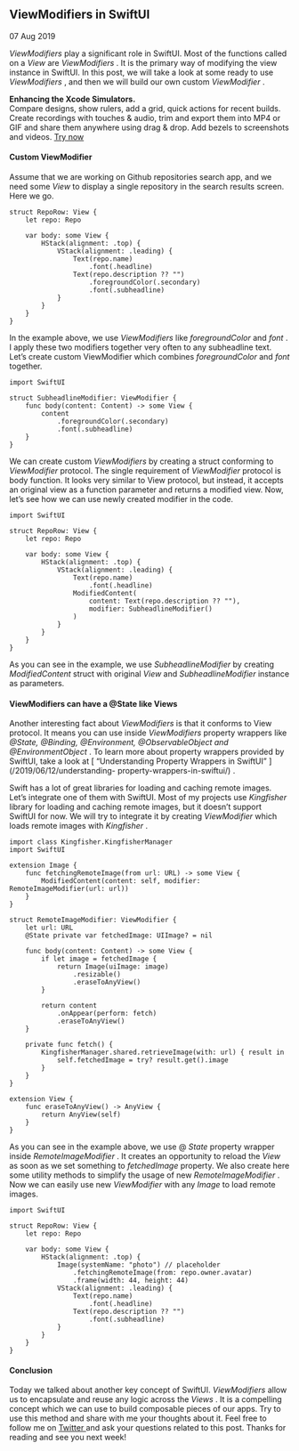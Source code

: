 ##  ViewModifiers in SwiftUI

07 Aug 2019

_ViewModifiers_ play a significant role in SwiftUI. Most of the functions
called on a _View_ are _ViewModifiers_ . It is the primary way of modifying
the view instance in SwiftUI. In this post, we will take a look at some ready
to use _ViewModifiers_ , and then we will build our own custom _ViewModifier_
.

**Enhancing the Xcode Simulators.**  
Compare designs, show rulers, add a grid, quick actions for recent builds.
Create recordings with touches & audio, trim and export them into MP4 or GIF
and share them anywhere using drag & drop. Add bezels to screenshots and
videos. [ Try now ](https://gumroad.com/a/931293139/ftvbh)

####  Custom ViewModifier

Assume that we are working on Github repositories search app, and we need some
_View_ to display a single repository in the search results screen. Here we
go.

    
    
    struct RepoRow: View {
        let repo: Repo
    
        var body: some View {
            HStack(alignment: .top) {
                VStack(alignment: .leading) {
                    Text(repo.name)
                        .font(.headline)
                    Text(repo.description ?? "")
                        .foregroundColor(.secondary)
                        .font(.subheadline)
                }
            }
        }
    }
    

In the example above, we use _ViewModifiers_ like _foregroundColor_ and _font_
. I apply these two modifiers together very often to any subheadline text.
Let’s create custom ViewModifier which combines _foregroundColor_ and _font_
together.

    
    
    import SwiftUI
    
    struct SubheadlineModifier: ViewModifier {
        func body(content: Content) -> some View {
            content
                .foregroundColor(.secondary)
                .font(.subheadline)
        }
    }
    

We can create custom _ViewModifiers_ by creating a struct conforming to
_ViewModifier_ protocol. The single requirement of _ViewModifier_ protocol is
body function. It looks very similar to View protocol, but instead, it accepts
an original view as a function parameter and returns a modified view. Now,
let’s see how we can use newly created modifier in the code.

    
    
    import SwiftUI
    
    struct RepoRow: View {
        let repo: Repo
    
        var body: some View {
            HStack(alignment: .top) {
                VStack(alignment: .leading) {
                    Text(repo.name)
                        .font(.headline)
                    ModifiedContent(
                        content: Text(repo.description ?? ""),
                        modifier: SubheadlineModifier()
                    )
                }
            }
        }
    }
    

As you can see in the example, we use _SubheadlineModifier_ by creating
_ModifiedContent_ struct with original _View_ and _SubheadlineModifier_
instance as parameters.

####  ViewModifiers can have a @State like Views

Another interesting fact about _ViewModifiers_ is that it conforms to View
protocol. It means you can use inside _ViewModifiers_ property wrappers like
_@State, @Binding, @Environment, @ObservableObject and @EnvironmentObject_ .
To learn more about property wrappers provided by SwiftUI, take a look at [
“Understanding Property Wrappers in SwiftUI” ](/2019/06/12/understanding-
property-wrappers-in-swiftui/) .

Swift has a lot of great libraries for loading and caching remote images.
Let’s integrate one of them with SwiftUI. Most of my projects use _Kingfisher_
library for loading and caching remote images, but it doesn’t support SwiftUI
for now. We will try to integrate it by creating _ViewModifier_ which loads
remote images with _Kingfisher_ .

    
    
    import class Kingfisher.KingfisherManager
    import SwiftUI
    
    extension Image {
        func fetchingRemoteImage(from url: URL) -> some View {
            ModifiedContent(content: self, modifier: RemoteImageModifier(url: url))
        }
    }
    
    struct RemoteImageModifier: ViewModifier {
        let url: URL
        @State private var fetchedImage: UIImage? = nil
    
        func body(content: Content) -> some View {
            if let image = fetchedImage {
                return Image(uiImage: image)
                    .resizable()
                    .eraseToAnyView()
            }
    
            return content
                .onAppear(perform: fetch)
                .eraseToAnyView()
        }
    
        private func fetch() {
            KingfisherManager.shared.retrieveImage(with: url) { result in
                self.fetchedImage = try? result.get().image
            }
        }
    }
    
    extension View {
        func eraseToAnyView() -> AnyView {
            return AnyView(self)
        }
    }
    

As you can see in the example above, we use @ _State_ property wrapper inside
_RemoteImageModifier_ . It creates an opportunity to reload the _View_ as soon
as we set something to _fetchedImage_ property. We also create here some
utility methods to simplify the usage of new _RemoteImageModifier_ . Now we
can easily use new _ViewModifier_ with any _Image_ to load remote images.

    
    
    import SwiftUI
    
    struct RepoRow: View {
        let repo: Repo
    
        var body: some View {
            HStack(alignment: .top) {
                Image(systemName: "photo") // placeholder
                    .fetchingRemoteImage(from: repo.owner.avatar)
                    .frame(width: 44, height: 44)
                VStack(alignment: .leading) {
                    Text(repo.name)
                        .font(.headline)
                    Text(repo.description ?? "")
                        .font(.subheadline)
                }
            }
        }
    }
    

####  Conclusion

Today we talked about another key concept of SwiftUI. _ViewModifiers_ allow us
to encapsulate and reuse any logic across the _Views_ . It is a compelling
concept which we can use to build composable pieces of our apps. Try to use
this method and share with me your thoughts about it. Feel free to follow me
on [ Twitter ](https://twitter.com/mecid) and ask your questions related to
this post. Thanks for reading and see you next week!

